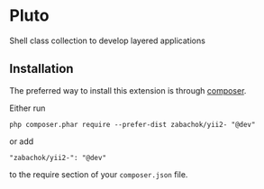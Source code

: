 Pluto
=====
Shell class collection to develop layered applications

Installation
------------

The preferred way to install this extension is through [composer](http://getcomposer.org/download/).

Either run

```
php composer.phar require --prefer-dist zabachok/yii2- "@dev"
```

or add

```
"zabachok/yii2-": "@dev"
```

to the require section of your `composer.json` file.